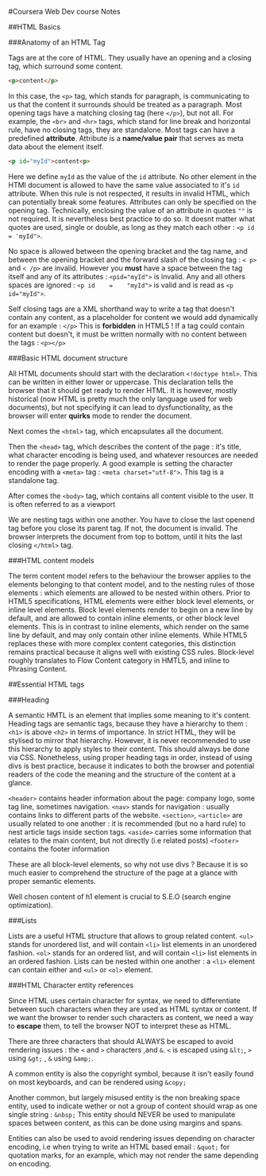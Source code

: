 #Coursera Web Dev course Notes

##HTML Basics

###Anatomy of an HTML Tag

Tags are at the core of HTML.
They usually have an opening and a closing tag, which surround some content.

```html
<p>content</p>
```
In this case, the `<p>` tag, which stands for paragraph, is communicating to us that the content it surrounds should be treated as a paragraph.
Most opening tags have a matching closing tag (here `</p>`), but not all.
For example, the `<br>` and `<hr>` tags, which stand for line break and horizontal rule, have no closing tags, they are standalone.
Most tags can have a predefined **attribute**. Attribute is a **name/value pair** that serves as meta data about the element itself. 

```html
<p id="myId">content<p>
```
Here we define `myId` as the value of the `id` attribute.
No other element in the HTMl document is allowed to have the same value associated to it's `id` attribute. When this rule is not respected, it results in invalid HTML, which can potentially break some features.
Attributes can only be specified on the opening tag.
Technically, enclosing the value of an attribute in quotes `""` is not required. It is nevertheless best practice to do so. It doesnt matter what quotes are used, single or double, as long as they match each other : `<p id = 'myId">`.


No space is allowed between the opening bracket and the tag name, and between the opening bracket and the forward slash of the closing tag : `< p>` and `< /p>` are invalid.
However you **must** have a space between the tag itself and any of its attributes : `<pid="myId">` is invalid.
Any and all others spaces are ignored : `<p id    =    "myId">` is valid and is read as `<p id="myId">`.

Self closing tags are a XML shorthand way to write a tag that doesn't contain any content, as a placeholder for content we would add dynamically for an example : `</p>`
This is **forbidden** in HTML5 ! If a tag could contain content but doesn't, it must be written normally with no content between the tags : `<p></p>` 

###Basic HTML document structure

All HTML documents should start with the declaration `<!doctype html>`. This can be written in either lower or uppercase.
This declaration tells the browser that it should get ready to render HTML. It is however, mostly historical (now HTML is pretty much the only language used for web documents), but not specifying it can lead to dysfunctionality, as the browser will enter **quirks** mode to render the document.

Next comes the `<html>` tag, which encapsulates all the document.

Then the `<head>` tag,  which describes the content of the page : it's title, what character encoding is being used, and whatever resources are needed to render the page properly.
A good example is setting the character encoding with a `<meta>` tag : `<meta charset="utf-8">`. This tag is a standalone tag.

After comes the `<body>` tag, which contains all content visible to the user. It is often referred to as a viewport

We are nesting tags within one another. You have to close the last openend tag before you close its parent tag. If not, the document is invalid.
The browser interprets the document from top to bottom, until it hits the last closing `</html>` tag.

###HTML content models

The term content model refers to the behaviour the browser applies to the elements belonging to that content model, and to the nesting rules of those elements : which elements are allowed to be nested within others.
Prior to HTML5 specifications, HTML elements were either block level elements, or inline level elements.
Block level elements render to begin on a new line by default, and are allowed to contain inline elements, or other block level elements. This is in contrast to inline elements, which render on the same line by default, and may only contain other inline elements. 
While HTML5 replaces these with more complex content categories, this distinction remains practical because it aligns well with existing CSS rules. 
Block-level roughly translates to Flow Content category in HMTL5, and inline to Phrasing Content.

##Essential HTML tags

###Heading

A semantic HMTL is an element that implies some meaning to it's content. 
Heading tags are semantic tags, because they have a hierarchy to them : `<h1>` is above `<h2>` in terms of importance. 
In strict HTML, they will be stylised to mirror that hierarchy. However, it is never recommended to use this hierarchy to apply styles to their content. This should always be done via CSS.
Nonetheless, using proper heading tags in order, instead of using divs is best practice, because it indicates to both the browser and potential readers of the code the meaning and the structure of the content at a glance.

`<header>` contains header information about the page: company logo, some tag line, sometimes navigation.
`<nav>` stands for navigation : usually contains links to different parts of the website.
`<section>`, `<article>` are usually related to one another : it is recommended (but no a hard rule) to nest article tags inside section tags.
`<aside>` carries some information that relates to the main content, but not directly (i.e related posts)
`<footer>` contains the footer information

These are all block-level elements, so why not use divs ? Because it is so much easier to comprehend the structure of the page at a glance with proper semantic elements. 

Well chosen content of h1 element is crucial to S.E.O (search engine optimization).

###Lists

Lists are a useful HTML structure that allows to group related content.
`<ul>` stands for unordered list, and will contain `<li>` list elements in an unordered fashion.
`<ol>` stands for an ordered list, and will contain `<li>` list elements in an ordered fashion.
Lists can be nested within one another : a `<li>` element can contain either and `<ul>` or `<ol>` element.

###HTML Character entity references

Since HTML uses certain character for syntax, we need to differentiate between such characters when they are used as HTML syntax or content.
If we want the browser to render such characters as content, we need a way to **escape** them, to tell the browser NOT to interpret these as HTML.

There are three characters that should ALWAYS be escaped to avoid rendering issues : the `<` and `>` characters ,and `&`.
`<` is escaped using `&lt;`, `>` using `&gt;` , `&` using `&amp;`.

A common entity is also the copyright symbol, because it isn't easily found on most keyboards, and can be rendered using `&copy;`

Another common, but largely misused entity is the non breaking space entity, used to indicate wether or not a group of content should wrap as one single string : `&nbsp;`
This entity should NEVER be used to manipulate spaces between content, as this can be done using margins and spans. 

Entities can also be used to avoid rendering issues depending on character encoding, i.e when trying to write an HTML based email : `&quot;` for quotation marks, for an example, which may not render the same depending on encoding. 

 



